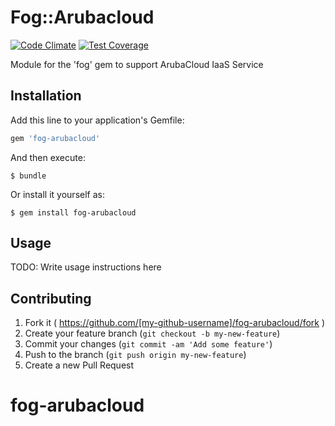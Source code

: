 # Fog::Arubacloud

[![Code Climate](https://codeclimate.com/github/fog/fog-arubacloud/badges/gpa.svg)](https://codeclimate.com/github/fog/fog-arubacloud)
[![Test Coverage](https://codeclimate.com/github/fog/fog-arubacloud/badges/coverage.svg)](https://codeclimate.com/github/fog/fog-arubacloud/coverage)

Module for the 'fog' gem to support ArubaCloud IaaS Service

## Installation

Add this line to your application's Gemfile:

```ruby
gem 'fog-arubacloud'
```

And then execute:

    $ bundle

Or install it yourself as:

    $ gem install fog-arubacloud

## Usage

TODO: Write usage instructions here

## Contributing

1. Fork it ( https://github.com/[my-github-username]/fog-arubacloud/fork )
2. Create your feature branch (`git checkout -b my-new-feature`)
3. Commit your changes (`git commit -am 'Add some feature'`)
4. Push to the branch (`git push origin my-new-feature`)
5. Create a new Pull Request
# fog-arubacloud
